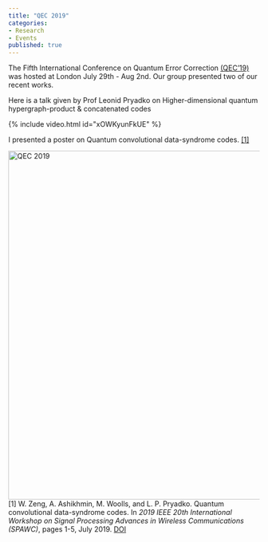 ```yaml
---
title: "QEC 2019"
categories:
- Research
- Events
published: true
---
```



The Fifth International Conference on Quantum Error Correction
<a href="http://qec19.iopconfs.org/home">(QEC’19)</a> was hosted at London July 29th - Aug 2nd. Our group presented two of our recent works.



Here is a talk given by Prof Leonid Pryadko on Higher-dimensional quantum hypergraph-product & concatenated codes


{% include video.html id="xOWKyunFkUE" %}



I presented a poster on Quantum convolutional data-syndrome codes.
<a href="#zeng2019convolutional">[1]</a>

<object data="/zwl_assets/
poster-qcc-QEC_004.pdf
" type="application/pdf" width="700px" height="900px">
</object>


<img src="https://cdn.eventsforce.net/files/ef-q5vmtsq56tk6/website/1264/qec.jpg" alt="QEC 2019" width="700px">




<tr valign="top">
<td align="right" class="bibtexnumber">
[<a name="zeng2019convolutional">1</a>]
</td>
<td class="bibtexitem">
W.&nbsp;Zeng, A.&nbsp;Ashikhmin, M.&nbsp;Woolls, and L.&nbsp;P. Pryadko.
 Quantum convolutional data-syndrome codes.
 In <em>2019 IEEE 20th International Workshop on Signal Processing
  Advances in Wireless Communications (SPAWC)</em>, pages 1-5, July 2019.
<a href="http://dx.doi.org/10.1109/SPAWC.2019.8815487">DOI</a>&nbsp;